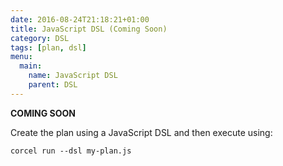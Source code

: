 ```yaml
---
date: 2016-08-24T21:18:21+01:00
title: JavaScript DSL (Coming Soon)
category: DSL
tags: [plan, dsl]
menu:
  main:
    name: JavaScript DSL
    parent: DSL
---
```


**COMING SOON**

Create the plan using a JavaScript DSL and then execute using:

```shell
corcel run --dsl my-plan.js
```
